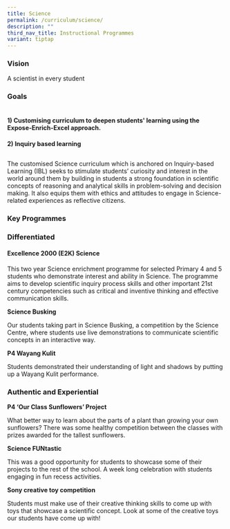 ```yaml
---
title: Science
permalink: /curriculum/science/
description: ""
third_nav_title: Instructional Programmes
variant: tiptap
---
```

<h3><strong>Vision</strong>&nbsp;<br></h3>
<p>A scientist in every student</p>
<p></p>
<h3><strong>Goals</strong></h3>
<h4><br>1) Customising curriculum to deepen students' learning using the Expose-Enrich-Excel approach. </h4>
<h4>2) Inquiry based learning </h4>
<h2></h2>
<p>The customised Science curriculum which is anchored on Inquiry-based Learning
(IBL) seeks to stimulate students’ curiosity and interest in the world
around them by building in students a strong foundation in scientific concepts
of reasoning and analytical skills in problem-solving and decision making.
It also equips them with ethics and attitudes to engage in Science-related
experiences as reflective citizens.</p>
<p></p>
<h3><strong>Key Programmes</strong></h3>
<h3>Differentiated</h3>
<h4>Excellence 2000 (E2K) Science</h4>
<p>This two year Science enrichment programme for selected Primary 4 and
5 students who demonstrate interest and ability in Science. The programme
aims to develop scientific inquiry process skills and other important 21st
century competencies such as critical and inventive thinking and effective
communication skills.</p>
<p><strong>Science Busking</strong>
</p>
<p>Our students taking part in Science Busking, a competition by the Science
Centre, where students use live demonstrations to communicate scientific
concepts in an interactive way.</p>
<p><strong>P4 Wayang Kulit</strong>
</p>
<p>Students demonstrated their understanding of light and shadows by putting
up a Wayang Kulit performance.</p>
<h3>Authentic and Experiential</h3>
<p><strong>P4 ‘Our Class Sunflowers’ Project</strong>
</p>
<p>What better way to learn about the parts of a plant than growing your
own sunflowers? There was some healthy competition between the classes
with prizes awarded for the tallest sunflowers.</p>
<p><strong>Science FUNtastic</strong>
</p>
<p>This was a good opportunity for students to showcase some of their projects
to the rest of the school. A week long celebration with students engaging
in fun recess activities.</p>
<p><strong>Sony creative toy competition</strong>
</p>
<p>Students must make use of their creative thinking skills to come up with
toys that showcase a scientific concept. Look at some of the creative toys
our students have come up with!</p>